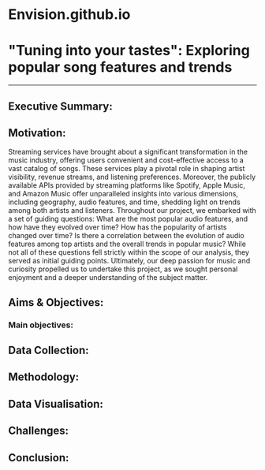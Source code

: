 # Envision.github.io

# "Tuning into your tastes": Exploring popular song features and trends
___

## Executive Summary:


## Motivation:
Streaming services have brought about a significant transformation in the music industry, offering users convenient and cost-effective access to a vast catalog of songs. These services play a pivotal role in shaping artist visibility, revenue streams, and listening preferences. Moreover, the publicly available APIs provided by streaming platforms like Spotify, Apple Music, and Amazon Music offer unparalleled insights into various dimensions, including geography, audio features, and time, shedding light on trends among both artists and listeners.
Throughout our project, we embarked with a set of guiding questions:
What are the most popular audio features, and how have they evolved over time?
How has the popularity of artists changed over time?
Is there a correlation between the evolution of audio features among top artists and the overall trends in popular music?
While not all of these questions fell strictly within the scope of our analysis, they served as initial guiding points. Ultimately, our deep passion for music and curiosity propelled us to undertake this project, as we sought personal enjoyment and a deeper understanding of the subject matter.



## Aims & Objectives:
### Main objectives:


## Data Collection:


## Methodology:


## Data Visualisation:


## Challenges:


## Conclusion: 
